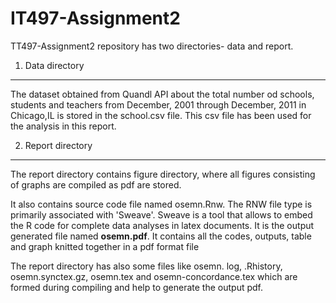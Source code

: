 IT497-Assignment2
=================

TT497-Assignment2 repository has two directories- data and report.

1) Data directory
-------------------
The dataset obtained from Quandl API about the total number od schools, students and teachers from December, 2001 through December, 2011 in Chicago,IL is stored in the school.csv file. This csv file has been used for the analysis in this report.

2) Report directory
--------------------
The report directory contains figure directory, where all figures consisting of graphs are compiled as pdf are stored.

It also contains source code file named osemn.Rnw. The RNW file type is primarily associated with 'Sweave'. Sweave is a tool that allows to embed the R code for complete data analyses in latex documents. 
It is the output generated file named **osemn.pdf**. It contains all the codes, outputs, table and graph knitted together in a pdf format file                           

The report directory has also some files like osemn. log, .Rhistory, osemn.synctex.gz, osemn.tex  and osemn-concordance.tex which are formed during compiling and help to generate the output pdf.

